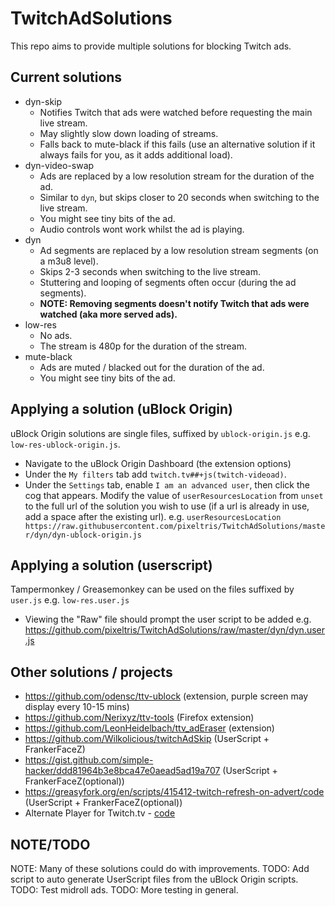 # TwitchAdSolutions

This repo aims to provide multiple solutions for blocking Twitch ads.

## Current solutions

- dyn-skip
  - Notifies Twitch that ads were watched before requesting the main live stream.
  - May slightly slow down loading of streams.
  - Falls back to mute-black if this fails (use an alternative solution if it always fails for you, as it adds additional load).
- dyn-video-swap
  - Ads are replaced by a low resolution stream for the duration of the ad.
  - Similar to `dyn`, but skips closer to 20 seconds when switching to the live stream.
  - You might see tiny bits of the ad.
  - Audio controls wont work whilst the ad is playing.
- dyn
  - Ad segments are replaced by a low resolution stream segments (on a m3u8 level).
  - Skips 2-3 seconds when switching to the live stream.
  - Stuttering and looping of segments often occur (during the ad segments).
  - **NOTE: Removing segments doesn't notify Twitch that ads were watched (aka more served ads).**
- low-res
  - No ads.
  - The stream is 480p for the duration of the stream.
- mute-black
  - Ads are muted / blacked out for the duration of the ad.
  - You might see tiny bits of the ad.

## Applying a solution (uBlock Origin)

uBlock Origin solutions are single files, suffixed by `ublock-origin.js` e.g. `low-res-ublock-origin.js`.

- Navigate to the uBlock Origin Dashboard (the extension options)
- Under the `My filters` tab add `twitch.tv##+js(twitch-videoad)`.
- Under the `Settings` tab, enable `I am an advanced user`, then click the cog that appears. Modify the value of `userResourcesLocation` from `unset` to the full url of the solution you wish to use (if a url is already in use, add a space after the existing url). e.g. `userResourcesLocation https://raw.githubusercontent.com/pixeltris/TwitchAdSolutions/master/dyn/dyn-ublock-origin.js` 

## Applying a solution (userscript)

Tampermonkey / Greasemonkey can be used on the files suffixed by `user.js` e.g. `low-res.user.js`

- Viewing the "Raw" file should prompt the user script to be added e.g. https://github.com/pixeltris/TwitchAdSolutions/raw/master/dyn/dyn.user.js

## Other solutions / projects

- https://github.com/odensc/ttv-ublock (extension, purple screen may display every 10-15 mins)
- https://github.com/Nerixyz/ttv-tools (Firefox extension)
- https://github.com/LeonHeidelbach/ttv_adEraser (extension)
- https://github.com/Wilkolicious/twitchAdSkip (UserScript + FrankerFaceZ)
- https://gist.github.com/simple-hacker/ddd81964b3e8bca47e0aead5ad19a707 (UserScript + FrankerFaceZ(optional))
- https://greasyfork.org/en/scripts/415412-twitch-refresh-on-advert/code (UserScript + FrankerFaceZ(optional))
- Alternate Player for Twitch.tv - [code](https://robwu.nl/crxviewer/?crx=bhplkbgoehhhddaoolmakpocnenplmhf&qf=player.js)

## NOTE/TODO

NOTE: Many of these solutions could do with improvements.
TODO: Add script to auto generate UserScript files from the uBlock Origin scripts.
TODO: Test midroll ads.
TODO: More testing in general.
